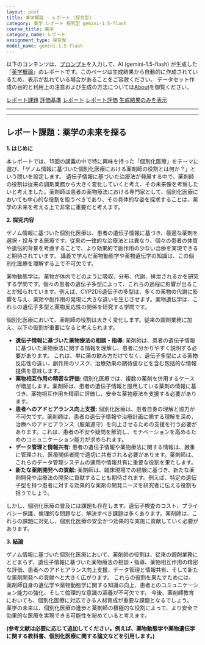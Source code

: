 ```yaml
---
layout: post
title: 薬学概論 - レポート (探究型)
category: 薬学 レポート 探究型 gemini-1.5-flash
course_title: 薬学
category_name: レポート
assignment_type: 探究型
model_name: gemini-1.5-flash
---
```


以下のコンテンツは、[プロンプト](https://github.com/takedatoshiyuki/synthetic_assignments/tree/main/generated/薬学/gemini-1.5-flash/prompt_レポート-探究型.md)を入力して、AI (gemini-1.5-flash) が生成した「[薬学概論](/contents/薬学/)」のレポートです。このページは生成結果から自動的に作成されているため、表示が乱れている場合があることをご容赦ください。
データセット作成の目的と利用上の注意および生成の方法については[About](/About)を御覧ください。

[レポート課題](../レポート課題-探究型)
[評価基準](../評価基準-探究型)
[レポート](../レポート-探究型)
[レポート評価](../レポート評価-探究型)
[生成結果のみを表示](https://github.com/takedatoshiyuki/synthetic_assignments/tree/main/generated/薬学/gemini-1.5-flash/レポート-探究型.md)
  

***
***
  
## レポート課題：薬学の未来を探る

**1. はじめに**

本レポートでは、15回の講義の中で特に興味を持った「個別化医療」をテーマに選び、「ゲノム情報に基づいた個別化医療における薬剤師の役割とは何か？」という問いを設定します。  遺伝子情報に基づいた治療法が発展する中で、薬剤師の役割は従来の調剤業務から大きく変化していくと考え、その未来像を考察したいと考えました。薬剤師は患者の薬物療法における専門家として、個別化医療においても中心的な役割を担うべきであり、その具体的な姿を探求することは、薬学の未来を考える上で非常に重要だと考えます。


**2. 探究内容**

ゲノム情報に基づいた個別化医療は、患者の遺伝子情報に基づき、最適な薬剤を選択・投与する医療です。従来の一律的な治療法とは異なり、個々の患者の体質や遺伝的背景を考慮することで、より効果的で副作用の少ない治療を実現できると期待されています。  講義で学んだ薬物動態学や薬物遺伝学の知識は、この個別化医療を理解する上で不可欠です。

薬物動態学は、薬物が体内でどのように吸収、分布、代謝、排泄されるかを研究する学問です。個々の患者の遺伝子多型によって、これらの過程に影響が出ることが知られています。例えば、CYP2D6遺伝子の多型は、多くの薬物の代謝に影響を与え、薬効や副作用の発現に大きな違いを生じさせます。薬物遺伝学は、これらの遺伝子多型と薬物反応性の関係を研究する学問です。

個別化医療において、薬剤師の役割は大きく変化します。従来の調剤業務に加え、以下の役割が重要になると考えられます。

* **遺伝子情報に基づいた薬物療法の相談・指導:** 薬剤師は、患者の遺伝子情報に基づいた薬物療法に関する情報を理解し、患者に分かりやすく説明する必要があります。  これは、単に薬の飲み方だけでなく、遺伝子多型による薬物反応性の違い、副作用のリスク、治療効果の期待値などを含む包括的な情報提供を意味します。
* **薬物相互作用の精密な評価:** 個別化医療では、複数の薬剤を併用するケースが増加します。薬剤師は、患者の遺伝子情報と服用している薬剤の情報に基づき、薬物相互作用を精密に評価し、安全な薬物療法を支援する必要があります。
* **患者へのアドヒアランス向上支援:** 個別化医療は、患者自身の理解と協力が不可欠です。薬剤師は、患者の遺伝子情報や治療計画に関する理解を深め、治療へのアドヒアランス（服薬遵守）を向上させるための支援を行う必要があります。これは、患者の不安や疑問を解消し、モチベーションを高めるためのコミュニケーション能力が求められます。
* **データ管理と情報共有:** 患者の遺伝子情報や薬物療法に関する情報は、厳重に管理され、医療関係者間で適切に共有される必要があります。薬剤師は、これらのデータ管理システムの運用や情報共有に重要な役割を果たします。
* **新たな薬剤開発への貢献:** 薬剤師は、臨床現場での経験に基づき、新たな薬剤開発や治療法の開発に貢献することも期待されます。例えば、特定の遺伝子型を持つ患者に対する効果的な薬剤の開発ニーズを研究者に伝える役割も担うでしょう。


しかし、個別化医療の普及には課題も存在します。遺伝子検査のコスト、プライバシー保護、倫理的な問題など、解決すべき課題は多くあります。薬剤師は、これらの課題に対処し、個別化医療の安全かつ効果的な実施に貢献していく必要があります。


**3. 結論**

ゲノム情報に基づいた個別化医療において、薬剤師の役割は、従来の調剤業務にとどまらず、遺伝子情報に基づいた薬物療法の相談・指導、薬物相互作用の精密な評価、患者へのアドヒアランス向上支援、データ管理と情報共有、そして新たな薬剤開発への貢献へと大きく広がります。  これらの役割を果たすためには、薬剤師自身の遺伝学や薬物動態学に関する知識の向上、患者とのコミュニケーション能力の強化、そして倫理的な意識の涵養が不可欠です。  今後、薬剤師教育においても、個別化医療に対応できる人材育成が重要な課題となるでしょう。  薬学の未来は、個別化医療の進歩と薬剤師の積極的な役割によって、より安全で効果的な医療を実現できる可能性を秘めていると考えます。


**(参考文献は必要に応じて追加してください。例えば、薬物動態学や薬物遺伝学に関する教科書、個別化医療に関する論文などを引用します。)**

